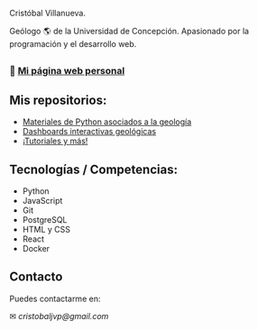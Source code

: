 Cristóbal Villanueva.

Geólogo 🌎 de la Universidad de Concepción. Apasionado por la programación y el desarrollo web.

##
### 📄 [Mi página web personal](https://crvillanueva.github.io/)
##

## Mis repositorios:

* [Materiales de Python asociados a la geología](https://github.com/crvillanueva/python-geologia)
* [Dashboards interactivas geológicas](https://github.com/crvillanueva/dash-plotly-geoapps/)
* [¡Tutoriales y más!](https://github.com/crvillanueva?tab=repositories)

## Tecnologías / Competencias:

* Python
* JavaScript
* Git
* PostgreSQL
* HTML y CSS
* React
* Docker


## Contacto
Puedes contactarme en:

✉ _cristobaljvp@gmail.com_
